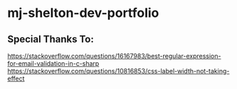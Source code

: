 # mj-shelton-dev-portfolio


## Special Thanks To:
https://stackoverflow.com/questions/16167983/best-regular-expression-for-email-validation-in-c-sharp
https://stackoverflow.com/questions/10816853/css-label-width-not-taking-effect